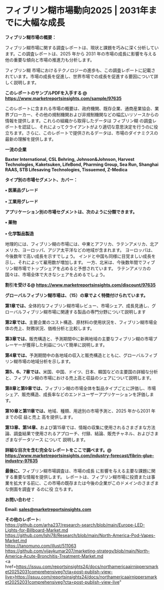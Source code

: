 # フィブリン糊市場動向2025 | 2031年までに大幅な成長

<strong><b>フィブリン糊市場の概要：</b></strong>

フィブリン糊市場に関する調査レポートは、現状と課題を巧みに深く分析しています。この調査レポートは、2025 年から 2031 年の市場の成長に影響を与える他の重要な傾向と市場の推進力も分析します。

フィブリン糊 市場におけるテクノロジーの進歩も、この調査レポートに記載されています。市場の成長を促進し、世界市場での成長を促進する要因について詳しく説明します。

<strong>このレポートのサンプルPDFを入手する @ <a href=https://www.marketreportsinsights.com/sample/97635>https://www.marketreportsinsights.com/sample/97635</a></strong>

このレポートに含まれる市場の概要は、政府機関、既存企業、通商産業協会、業界ブローカー、その他の規制機関および非規制機関などの幅広いリソースからの情報を提供します。これらの組織から取得したデータは フィブリン糊 の調査レポートを認証し、それによってクライアントがより適切な意思決定を行うのに役立ちます。さらに、このレポートで提供されるデータは、市場のダイナミクスの最新の理解を提供します。

<strong>一流の企業</strong>

<strong><b>Baxter International, CSL Behring, Johnson&Johnson, Harvest Technologies, Kaketsuken, LifeBond, Pharming Group, Sea Run, Shanghai RAAS, STB Lifesaving Technologies, Tissuemed, Z-Medica</b></strong>

<strong><b>タイプ別の市場セグメント、カバー：</b></strong>

<strong>• 医薬品グレード<br><br>• 工業用グレード</strong>

<strong><b>アプリケーション別の市場セグメントは、次のように分類できます。</b></strong>

<strong>• 薬物<br><br>• 化学製品製造</strong>

 地理的には、フィブリン糊の市場には、中東とアフリカ、ラテンアメリカ、北アメリカ、ヨーロッパ、アジア太平洋などの地域が含まれます。 ヨーロッパは、今後数年で高い成長を示すでしょう。 インドと中国も同様に目覚ましい成長を示し、それによって雇用数が増加します。 一方、北米は、今後数年間でフィブリン糊市場でトップシェアを占めると予想されています。 ラテンアメリカの国々は、市場全体で大きなシェアを占めるでしょう。

<strong>割引を受ける@ <a href=https://www.marketreportsinsights.com/discount/97635>https://www.marketreportsinsights.com/discount/97635</a></strong>

<strong><b>グローバルフィブリン糊市場は、（15）の章でよく特徴付けられています。</b></strong>

<strong><b>第</b></strong><strong><b>1章では、</b></strong>全体的なフィブリン糊市場レビュー、市場シェア、成長見通し、グローバルフィブリン糊市場に関連する製品の専門分野について説明します

<strong><b>第2章では、</b></strong>主要企業のコスト構造、原材料の使用状況を、フィブリン糊市場全体の売上、財務状況、価格分析と比較します。

<strong><b>第3章では、</b></strong>販売構造と、予測期間中に新興地域の主要なフィブリン糊の市場プレーヤーが獲得した利益について簡単に説明します。

<strong><b>第4章では、</b></strong>予測期間中の各地域の収入と販売構造とともに、グローバルフィブリン糊市場の地域分析を示します。

<strong><b>第5、6、7章では、</b></strong>米国、中国、ドイツ、日本、韓国などの主要国の詳細な分析と、フィブリン糊の市場における売上高と収益のシェアについて説明します。

<strong><b>第8章と第9章では、</b></strong>フィブリン糊の市場全体を製品タイプごとに評価し、市場シェア、販売構造、成長率などのエンドユーザーアプリケーションを評価します。

<strong><b>第10章と第11章では、</b></strong>地域、種類、用途別の市場予測と、2025 年から2031 年までの収 益と売上 高を提供します。

<strong><b>第13章、第14章、</b></strong>および第15章では、情報の収集に使用されるさまざまな方法論、調査結果で使用されるアプローチ、付録、結論、販売チャネル、およびさまざまなデータソース について 説明します。

<strong>詳細な目次を含む完全なレポートをここで調べます。@ <a href=https://www.marketreportsinsights.com/industry-forecast/fibrin-glue-industry-97635>https://www.marketreportsinsights.com/industry-forecast/fibrin-glue-industry-97635</a></strong>

<strong><b>最後に、</b></strong>フィブリン糊市場調査は、市場の成長 に影響を</a>与える主要な課題に関する重要な情報を提供します。 レポートは、フィブリン糊市場に投資または事業を拡大する前に、この市場の既存または今後の企業がこのドメインのさまざまな側面を調査す るのに役 立ちます。

<strong><b>お問い合わせ：</b></strong>

<strong>Email: </strong><a href=mailto:sales@marketreportsinsights.com><strong>sales@marketreportsinsights.com</strong></a>

<strong>その他のレポート:</strong>
<br>
<a href=https://github.com/arha237/research-search/blob/main/Europe-LED-Lights-for-Billboard-Market.md>https://github.com/arha237/research-search/blob/main/Europe-LED-Lights-for-Billboard-Market.md</a>
<br>
<a href=https://github.com/Ishi78/Research/blob/main/North-America-Pod-Vapes-Market.md>https://github.com/Ishi78/Research/blob/main/North-America-Pod-Vapes-Market.md</a>
<br>
<a href=https://tanomuno.com/illust/511063>https://tanomuno.com/illust/511063</a>
<br>
<a href=https://github.com/vijaykumar207/marketing-strategy/blob/main/North-America-Acute-Bronchitis-Treatment-Market.md>https://github.com/vijaykumar207/marketing-strategy/blob/main/North-America-Acute-Bronchitis-Treatment-Market.md</a>
<br>
<a href=https://issuu.com/reportsinsights24/docs/northamericaairnippersmarket20252031comprehensiveg?cta=post-publish-view-live>https://issuu.com/reportsinsights24/docs/northamericaairnippersmarket20252031comprehensiveg?cta=post-publish-view-live</a>"
